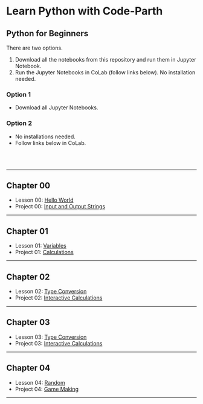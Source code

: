 # Learn Python with Code-Parth

## Python for Beginners

There are two options.
1. Download all the notebooks from this repository and run them in Jupyter Notebook.
2. Run the Jupyter Notebooks in CoLab (follow links below). No installation needed.

### Option 1
- Download all Jupyter Notebooks.

### Option 2
- No installations needed.
- Follow links below in CoLab.
<br>
<br>

-----
## Chapter 00
- Lesson 00: [Hello World](https://colab.research.google.com/github/Code-Parth/Learn-Python-Course/blob/master/CoLab/Chapter-00/00-Lesson-Hello_World.ipynb)
- Project 00: [Input and Output Strings](https://colab.research.google.com/github/Code-Parth/Learn-Python-Course/blob/master/CoLab/Chapter-00/00-Project-Input_and_Output_Strings.ipynb)

-----
## Chapter 01
- Lesson 01: [Variables](https://colab.research.google.com/github/Code-Parth/Learn-Python-Course/blob/master/CoLab/Chapter-01/01-Lesson-Variables.ipynb)
- Project 01: [Calculations](https://colab.research.google.com/github/Code-Parth/Learn-Python-Course/blob/master/CoLab/Chapter-01/01-Project-Calculations.ipynb)

-----
## Chapter 02
- Lesson 02: [Type Conversion](https://colab.research.google.com/github/Code-Parth/Learn-Python-Course/blob/master/CoLab/Chapter-02/02-Lesson-Type_Conversion.ipynb)
- Project 02: [Interactive Calculations](https://colab.research.google.com/github/Code-Parth/Learn-Python-Course/blob/master/CoLab/Chapter-02/02-Project-Interactive_Calculations.ipynb)

-----
## Chapter 03
- Lesson 03: [Type Conversion](https://colab.research.google.com/github/Code-Parth/Learn-Python-Course/blob/master/CoLab/Chapter-03/03-Lesson-Program_Flow.ipynb)
- Project 03: [Interactive Calculations](https://colab.research.google.com/github/Code-Parth/Learn-Python-Course/blob/master/CoLab/Chapter-03/03-Project-Car_Ensurance.ipynb)

-----
## Chapter 04
- Lesson 04: [Random](https://colab.research.google.com/github/Code-Parth/Learn-Python-Course/blob/master/CoLab/Chapter-04/04-Lesson-Random.ipynb)
- Project 04: [Game Making](https://colab.research.google.com/github/Code-Parth/Learn-Python-Course/blob/master/CoLab/Chapter-04/04-Project-Math_Game_and_Rock_Paper_Scissor_Game.ipynb)

-----